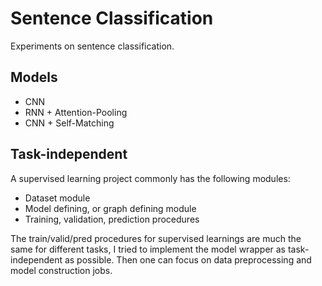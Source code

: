 # Sentence Classification

Experiments on sentence classification.

## Models

* CNN
* RNN + Attention-Pooling
* CNN + Self-Matching

## Task-independent

A supervised learning project commonly has the following modules:

* Dataset module
* Model defining, or graph defining module
* Training, validation, prediction procedures

The train/valid/pred procedures for supervised learnings are much the same for different tasks, I tried to implement the model wrapper as task-independent as possible. Then one can focus on data preprocessing and model construction jobs.


